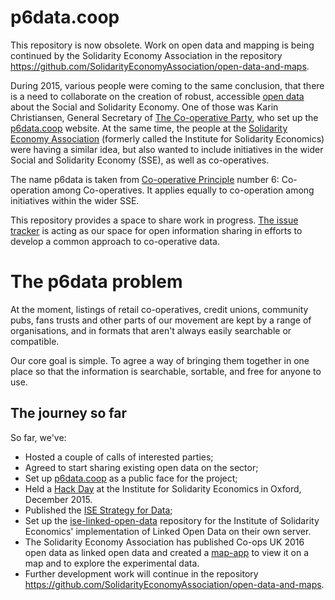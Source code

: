 # p6data.coop 

This repository is now obsolete. Work on open data and mapping is being continued by the Solidarity Economy Association in the repository https://github.com/SolidarityEconomyAssociation/open-data-and-maps. 

During 2015, various people were coming to the same conclusion, that there is a need to collaborate on the creation of robust, accessible [open data](https://en.wikipedia.org/wiki/Open_data) about the Social and Solidarity Economy. 
One of those was Karin Christiansen, General Secretary of [The Co-operative Party](http://party.coop/), who set up the [p6data.coop](http://p6data.coop/) website.
At the same time, the people at the [Solidarity Economy Association](https://www.solidarityeconomy.coop/) (formerly called the Institute for Solidarity Economics) were having a similar idea, but also wanted to include initiatives in the wider Social and Solidarity Economy (SSE), as well as co-operatives.

The name p6data is taken from [Co-operative Principle](http://ica.coop/en/whats-co-op/co-operative-identity-values-principles) number 6: Co-operation among Co-operatives. It applies equally to co-operation among initiatives within the wider SSE.

This repository provides a space to share work in progress. [The issue tracker](https://github.com/p6data-coop/about/issues) is acting as our space for open information sharing in efforts to develop a common approach to co-operative data. 

# The p6data problem
At the moment, listings of retail co-operatives, credit unions, community pubs, fans trusts and other parts of our movement are kept by a range of organisations, and in formats that aren't always easily searchable or compatible.

Our core goal is simple. To agree a way of bringing them together in one place so that the information is searchable, sortable, and free for anyone to use. 

## The journey so far

So far, we've:

* Hosted a couple of calls of interested parties;
* Agreed to start sharing existing open data on the sector;
* Set up [p6data.coop](http://www.p6data.coop) as a public face for the project;
* Held a [Hack Day](http://solidarityeconomics.org/2016/01/06/notes-from-coop-data-hackday/) at the Institute for Solidarity Economics in Oxford, December 2015. 
* Published the [ISE Strategy for Data](http://solidarityeconomics.org/2016/02/16/ise-strategy-for-data/);
* Set up the [ise-linked-open-data](https://github.com/p6data-coop/ise-linked-open-data) repository for the Institute of Solidarity Economics' implementation of Linked Open Data on their own server.
* The Solidarity Economy Association has published Co-ops UK 2016 open data as linked open data and created a [map-app](http://data.solidarityeconomics.org/map-app/) to view it on a map and to explore the experimental data.
* Further development work will continue in the repository https://github.com/SolidarityEconomyAssociation/open-data-and-maps. 
